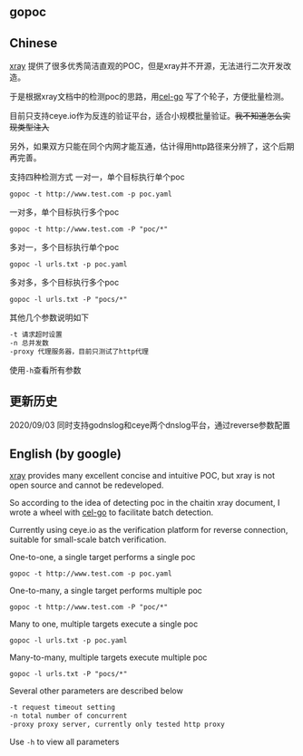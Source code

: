 ## gopoc

## Chinese
[xray](https://github.com/chaitin/xray) 提供了很多优秀简洁直观的POC，但是xray并不开源，无法进行二次开发改造。

于是根据xray文档中的检测poc的思路，用[cel-go](https://github.com/google/cel-go) 写了个轮子，方便批量检测。

目前只支持ceye.io作为反连的验证平台，适合小规模批量验证。~~我不知道怎么实现类型注入~~

另外，如果双方只能在同个内网才能互通，估计得用http路径来分辨了，这个后期再完善。

支持四种检测方式
一对一，单个目标执行单个poc
```
gopoc -t http://www.test.com -p poc.yaml
```
一对多，单个目标执行多个poc
```
gopoc -t http://www.test.com -P "poc/*"
```
多对一，多个目标执行单个poc
```
gopoc -l urls.txt -p poc.yaml
```
多对多，多个目标执行多个poc
```
gopoc -l urls.txt -P "pocs/*"
```

其他几个参数说明如下
```bash
-t 请求超时设置
-n 总并发数
-proxy 代理服务器，目前只测试了http代理
```

使用`-h`查看所有参数

## 更新历史

2020/09/03 同时支持godnslog和ceye两个dnslog平台，通过reverse参数配置

## English (by google)
[xray](https://github.com/chaitin/xray) provides many excellent concise and intuitive POC, but xray is not open source and cannot be redeveloped.

So according to the idea of detecting poc in the chaitin xray document, I wrote a wheel with [cel-go](https://github.com/google/cel-go) to facilitate batch detection.

Currently using ceye.io as the verification platform for reverse connection, suitable for small-scale batch verification.

One-to-one, a single target performs a single poc
```
gopoc -t http://www.test.com -p poc.yaml
```
One-to-many, a single target performs multiple poc
```
gopoc -t http://www.test.com -P "poc/*"
```
Many to one, multiple targets execute a single poc
```
gopoc -l urls.txt -p poc.yaml
```
Many-to-many, multiple targets execute multiple poc
```
gopoc -l urls.txt -P "pocs/*"
```

Several other parameters are described below
```bash
-t request timeout setting
-n total number of concurrent
-proxy proxy server, currently only tested http proxy
```

Use `-h` to view all parameters